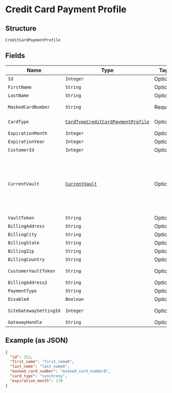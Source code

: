 
# Credit Card Payment Profile

## Structure

`CreditCardPaymentProfile`

## Fields

| Name | Type | Tags | Description | Getter | Setter |
|  --- | --- | --- | --- | --- | --- |
| `Id` | `Integer` | Optional | - | Integer getId() | setId(Integer id) |
| `FirstName` | `String` | Optional | - | String getFirstName() | setFirstName(String firstName) |
| `LastName` | `String` | Optional | - | String getLastName() | setLastName(String lastName) |
| `MaskedCardNumber` | `String` | Required | - | String getMaskedCardNumber() | setMaskedCardNumber(String maskedCardNumber) |
| `CardType` | [`CardTypeCreditCardPaymentProfile`](../../doc/models/card-type-credit-card-payment-profile.md) | Optional | - | CardTypeCreditCardPaymentProfile getCardType() | setCardType(CardTypeCreditCardPaymentProfile cardType) |
| `ExpirationMonth` | `Integer` | Optional | - | Integer getExpirationMonth() | setExpirationMonth(Integer expirationMonth) |
| `ExpirationYear` | `Integer` | Optional | - | Integer getExpirationYear() | setExpirationYear(Integer expirationYear) |
| `CustomerId` | `Integer` | Optional | - | Integer getCustomerId() | setCustomerId(Integer customerId) |
| `CurrentVault` | [`CurrentVault`](../../doc/models/current-vault.md) | Optional | The vault that stores the payment profile with the provided `vault_token`. Use `bogus` for testing. | CurrentVault getCurrentVault() | setCurrentVault(CurrentVault currentVault) |
| `VaultToken` | `String` | Optional | - | String getVaultToken() | setVaultToken(String vaultToken) |
| `BillingAddress` | `String` | Optional | - | String getBillingAddress() | setBillingAddress(String billingAddress) |
| `BillingCity` | `String` | Optional | - | String getBillingCity() | setBillingCity(String billingCity) |
| `BillingState` | `String` | Optional | - | String getBillingState() | setBillingState(String billingState) |
| `BillingZip` | `String` | Optional | - | String getBillingZip() | setBillingZip(String billingZip) |
| `BillingCountry` | `String` | Optional | - | String getBillingCountry() | setBillingCountry(String billingCountry) |
| `CustomerVaultToken` | `String` | Optional | - | String getCustomerVaultToken() | setCustomerVaultToken(String customerVaultToken) |
| `BillingAddress2` | `String` | Optional | - | String getBillingAddress2() | setBillingAddress2(String billingAddress2) |
| `PaymentType` | `String` | Optional | - | String getPaymentType() | setPaymentType(String paymentType) |
| `Disabled` | `Boolean` | Optional | - | Boolean getDisabled() | setDisabled(Boolean disabled) |
| `SiteGatewaySettingId` | `Integer` | Optional | - | Integer getSiteGatewaySettingId() | setSiteGatewaySettingId(Integer siteGatewaySettingId) |
| `GatewayHandle` | `String` | Optional | - | String getGatewayHandle() | setGatewayHandle(String gatewayHandle) |

## Example (as JSON)

```json
{
  "id": 252,
  "first_name": "first_name0",
  "last_name": "last_name8",
  "masked_card_number": "masked_card_number8",
  "card_type": "synchrony",
  "expiration_month": 170
}
```

